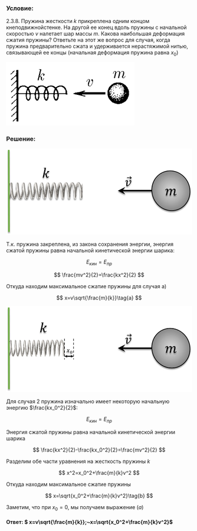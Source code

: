 ###  Условие:

$2.3.8.$ Пружина жесткости $k$ прикреплена одним концом кнеподвижнойстенке. На другой ее конец вдоль пружины с начальной скоростью $v$ налетает шар массы $m$. Какова наибольшая деформация сжатия пружины? Ответьте на этот же вопрос для случая, когда пружина предварительно сжата и удерживается нерастяжимой нитью, связывающей ее концы (начальная деформация пружина равна $x_0$)

![К задаче $2.3.8$|349x171, 40%](../../img/2.3.8/2.3.8.png)

###  Решение:

![Случай а)|995x459, 50%](../../img/2.3.8/sol.jpg)

Т.к. пружина закреплена, из закона сохранения энергии, энергия сжатой пружины равна начальной кинетической энергии шарика:

$$
E_{кин}=E_{пр}
$$

$$
\frac{mv^2}{2}=\frac{kx^2}{2}
$$

Откуда находим максимальное сжатие пружины для случая а)

$$
x=v\sqrt{\frac{m}{k}}\tag{a}
$$

![Случай б)|995x459, 50%](../../img/2.3.8/sol1.jpg)

Для случая $2$ пружина изначально имеет некоторую начальную энергию $\frac{kx_0^2}{2}$:

$$
E_{кин}=E_{пр}
$$

Энергия сжатой пружины равна начальной кинетической энергии шарика

$$
\frac{kx^2}{2}-\frac{kx_0^2}{2}=\frac{mv^2}{2}
$$

Разделим обе части уравнения на жесткость пружины $k$

$$
x^2=x_0^2+\frac{m}{k}v^2
$$

Откуда находим максимальное сжатие пружины

$$
x=\sqrt{x_0^2+\frac{m}{k}v^2}\tag{b}
$$

Заметим, что при $x_0=0$, мы получаем выражение $(a)$

####  Ответ: $ x=v\sqrt{\frac{m}{k}};~x=\sqrt{x_0^2+\frac{m}{k}v^2}$